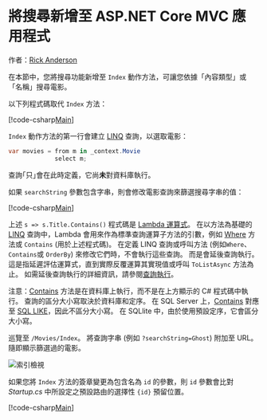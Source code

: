 # <a name="adding-search-to-an-aspnet-core-mvc-app"></a>將搜尋新增至 ASP.NET Core MVC 應用程式

作者：[Rick Anderson](https://twitter.com/RickAndMSFT)

在本節中，您將搜尋功能新增至 `Index` 動作方法，可讓您依據「內容類型」或「名稱」搜尋電影。

以下列程式碼取代 `Index` 方法：
<!--
[!code-html[Main](../../tutorials/first-mvc-app/start-mvc/sample/MvcMovie/Views/Shared/_Layout.cshtml?highlight=7,31)]
-->

[!code-csharp[Main](../../tutorials/first-mvc-app/start-mvc/sample/MvcMovie/Controllers/MoviesController.cs?name=snippet_1stSearch)]

`Index` 動作方法的第一行會建立 [LINQ](https://docs.microsoft.com/dotnet/standard/using-linq) 查詢，以選取電影：

```csharp
var movies = from m in _context.Movie
             select m;
```

查詢｢只｣會在此時定義，它尚**未**對資料庫執行。

如果 `searchString` 參數包含字串，則會修改電影查詢來篩選搜尋字串的值：

[!code-csharp[Main](../../tutorials/first-mvc-app/start-mvc/sample/MvcMovie/Controllers/MoviesController.cs?name=snippet_SearchNull)]

上述 `s => s.Title.Contains()` 程式碼是 [Lambda 運算式](https://docs.microsoft.com/dotnet/csharp/programming-guide/statements-expressions-operators/lambda-expressions)。 在以方法為基礎的 [LINQ](https://docs.microsoft.com/dotnet/standard/using-linq) 查詢中，Lambda 會用來作為標準查詢運算子方法的引數，例如 [Where](https://docs.microsoft.com//dotnet/api/system.linq.enumerable.where) 方法或 `Contains` (用於上述程式碼)。 在定義 LINQ 查詢或呼叫方法 (例如`Where`、`Contains`或 `OrderBy`) 來修改它們時，不會執行這些查詢。 而是會延後查詢執行。  這是指延遲評估運算式，直到實際反覆運算其實現值或呼叫 `ToListAsync` 方法為止。 如需延後查詢執行的詳細資訊，請參閱[查詢執行](https://docs.microsoft.com/dotnet/framework/data/adonet/ef/language-reference/query-execution)。

注意：[Contains](https://docs.microsoft.com//dotnet/api/system.data.objects.dataclasses.entitycollection-1.contains) 方法是在資料庫上執行，而不是在上方顯示的 C# 程式碼中執行。 查詢的區分大小寫取決於資料庫和定序。 在 SQL Server 上，[Contains](https://docs.microsoft.com//dotnet/api/system.data.objects.dataclasses.entitycollection-1.contains) 對應至 [SQL LIKE](https://docs.microsoft.com/sql/t-sql/language-elements/like-transact-sql)，因此不區分大小寫。 在 SQLlite 中，由於使用預設定序，它會區分大小寫。

巡覽至 `/Movies/Index`。 將查詢字串 (例如 `?searchString=Ghost`) 附加至 URL。 隨即顯示篩選過的電影。

![索引檢視](../../tutorials/first-mvc-app/search/_static/ghost.png)

如果您將 `Index` 方法的簽章變更為包含名為 `id` 的參數，則 `id` 參數會比對 *Startup.cs* 中所設定之預設路由的選擇性 `{id}` 預留位置。

[!code-csharp[Main](../../tutorials/first-mvc-app/start-mvc/sample/MvcMovie/Startup.cs?highlight=5&name=snippet_1)]
